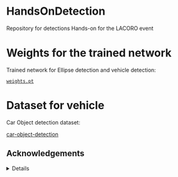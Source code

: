 # HandsOnDetection
Repository for detections Hands-on for the LACORO event 


# Weights for the trained network
Trained network for Ellipse detection and vehicle detection:

[`weights.pt`](https://drive.google.com/file/d/17L1apJwf6TWzn9Kt1YmxMdV-FPd2Hh0I/view?usp=sharing)

# Dataset for vehicle
Car Object detection dataset: 

[car-object-detection](https://www.kaggle.com/datasets/sshikamaru/car-object-detection)

## Acknowledgements

<details>
C.-Y. Wang, A. Bochkovskiy, H.-Y. M. Liao, Yolov7: Trainable bag-of-freebies sets new state-of-the-art
724 for real-time object detectors, in: Proceedings of the IEEE/CVF Conference on Computer Vision and
725 Pattern Recognition, 2023, pp. 7464–7475 

* [https://github.com/WongKinYiu/yolov7](https://github.com/WongKinYiu/yolov7)

</details>
